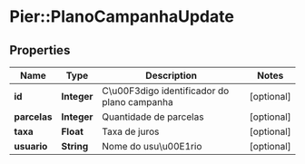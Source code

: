# Pier::PlanoCampanhaUpdate

## Properties
Name | Type | Description | Notes
------------ | ------------- | ------------- | -------------
**id** | **Integer** | C\u00F3digo identificador do plano campanha | [optional] 
**parcelas** | **Integer** | Quantidade de parcelas | [optional] 
**taxa** | **Float** | Taxa de juros | [optional] 
**usuario** | **String** | Nome do usu\u00E1rio | [optional] 


